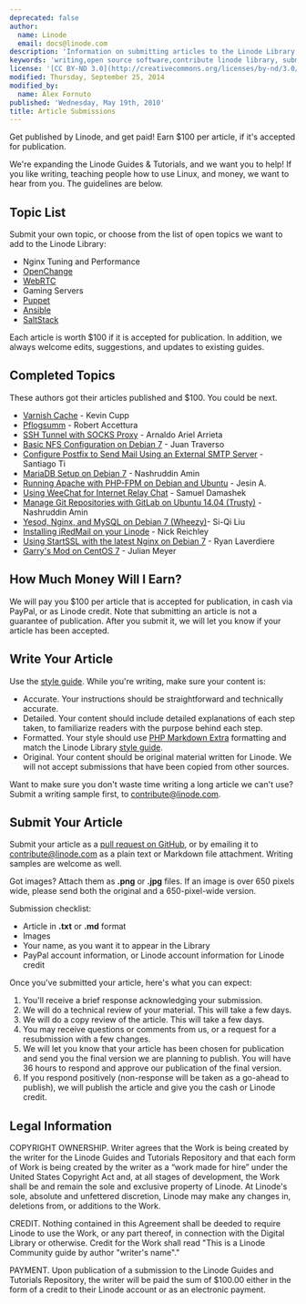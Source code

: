 ```yaml
---
deprecated: false
author:
  name: Linode
  email: docs@linode.com
description: 'Information on submitting articles to the Linode Library, including benefits and procedures.'
keywords: 'writing,open source software,contribute linode library, submissions'
license: '[CC BY-ND 3.0](http://creativecommons.org/licenses/by-nd/3.0/us/)'
modified: Thursday, September 25, 2014
modified_by:
  name: Alex Fornuto
published: 'Wednesday, May 19th, 2010'
title: Article Submissions
---
```


Get published by Linode, and get paid! Earn \$100 per article, if it's accepted for publication.

We're expanding the Linode Guides & Tutorials, and we want you to help! If you like writing, teaching people how to use Linux, and money, we want to hear from you. The guidelines are below.

Topic List
----------

Submit your own topic, or choose from the list of open topics we want to add to the Linode Library:

-   Nginx Tuning and Performance
-   [OpenChange](http://www.openchange.org/)
-   [WebRTC](http://www.webrtc.org/)
-   Gaming Servers
-   [Puppet](http://puppetlabs.com/)
-   [Ansible](http://www.ansible.com/home)
-   [SaltStack](http://www.saltstack.com/)

Each article is worth \$100 if it is accepted for publication. In addition, we always welcome edits, suggestions, and updates to existing guides.

Completed Topics
----------------

These authors got their articles published and \$100. You could be next.

-   [Varnish Cache](/docs/websites/varnish/getting-started-with-varnish-cache) - Kevin Cupp
-   [Pflogsumm](/docs/email/postfix/pflogsumm-for-postfix-monitoring-on-centos-6) - Robert Accettura
-   [SSH Tunnel with SOCKS Proxy](/docs/networking/ssh/setting-up-an-ssh-tunnel-with-your-linode-for-safe-browsing) - Arnaldo Ariel Arrieta
-   [Basic NFS Configuration on Debian 7](/docs/networking/basic-nfs-configuration-on-debian-7) - Juan Traverso
-   [Configure Postfix to Send Mail Using an External SMTP Server](/docs/email/postfix/postfix-smtp-debian7) - Santiago Ti
-   [MariaDB Setup on Debian 7](/docs/databases/mariadb/mariadb-setup-debian7) - Nashruddin Amin
-   [Running Apache with PHP-FPM on Debian and Ubuntu](/docs/websites/apache/running-fastcgi-php-fpm-on-debian-7-with-apache) - Jesin A.
-   [Using WeeChat for Internet Relay Chat](/docs/applications/messaging/using-weechat-for-irc) - Samuel Damashek
-   [Manage Git Repositories with GitLab on Ubuntu 14.04 (Trusty)](/docs/applications/development/gitlab-on-ubuntu-14-04) - Nashruddin Amin
-   [Yesod, Nginx, and MySQL on Debian 7 (Wheezy)](/docs/websites/frameworks/yesod-nginx-mysql-on-debian-7-wheezy)- Si-Qi Liu
-   [Installing iRedMail on your Linode](/docs/email/iredmail/installing-iredmail) - Nick Reichley
-   [Using StartSSL with the latest Nginx on Debian 7](/docs/websites/nginx/startssl-wth-latest-nginx-debian-7) - Ryan Laverdiere
-   [Garry's Mod on CentOS 7](/docs/applications/game-servers/garrys-mod-server-on-centos-7) - Julian Meyer

How Much Money Will I Earn?
---------------------------

We will pay you $100 per article that is accepted for publication, in cash via PayPal, or as Linode credit. Note that submitting an article is not a guarantee of publication. After you submit it, we will let you know if your article has been accepted.

Write Your Article
------------------

Use the [style guide](/docs/style-guide). While you're writing, make sure your content is:

-   Accurate. Your instructions should be straightforward and technically accurate.
-   Detailed. Your content should include detailed explanations of each step taken, to familiarize readers with the purpose behind each step.
-   Formatted. Your style should use [PHP Markdown Extra](https://michelf.ca/projects/php-markdown/extra/) formatting and match the Linode Library [style guide](/docs/style-guide).
-   Original. Your content should be original material written for Linode. We will not accept submissions that have been copied from other sources.

Want to make sure you don't waste time writing a long article we can't use? Submit a writing sample first, to <contribute@linode.com>.

Submit Your Article
-------------------

Submit your article as a [pull request on GitHub](http://www.github.com/linode/docs), or by emailing it to <contribute@linode.com> as a plain text or Markdown file attachment. Writing samples are welcome as well.

Got images? Attach them as **.png** or **.jpg** files. If an image is over 650 pixels wide, please send both the original and a 650-pixel-wide version.

Submission checklist:

-   Article in **.txt** or **.md** format
-   Images
-   Your name, as you want it to appear in the Library
-   PayPal account information, or Linode account information for Linode credit

Once you've submitted your article, here's what you can expect:

1.  You'll receive a brief response acknowledging your submission.
2.  We will do a technical review of your material. This will take a few days.
3.  We will do a copy review of the article. This will take a few days.
4.  You may receive questions or comments from us, or a request for a resubmission with a few changes.
5.  We will let you know that your article has been chosen for publication and send you the final version we are planning to publish. You will have 36 hours to respond and approve our publication of the final version.
6.  If you respond positively (non-response will be taken as a go-ahead to publish), we will publish the article and give you the cash or Linode credit.

Legal Information
-----------------

COPYRIGHT OWNERSHIP. Writer agrees that the Work is being created by the writer for the Linode Guides and Tutorials Repository and that each form of Work is being created by the writer as a “work made for hire” under the United States Copyright Act and, at all stages of development, the Work shall be and remain the sole and exclusive property of Linode. At Linode's sole, absolute and unfettered discretion, Linode may make any changes in, deletions from, or additions to the Work.

CREDIT. Nothing contained in this Agreement shall be deeded to require Linode to use the Work, or any part thereof, in connection with the Digital Library or otherwise. Credit for the Work shall read "This is a Linode Community guide by author "writer's name"."

PAYMENT. Upon publication of a submission to the Linode Guides and Tutorials Repository, the writer will be paid the sum of \$100.00 either in the form of a credit to their Linode account or as an electronic payment.
